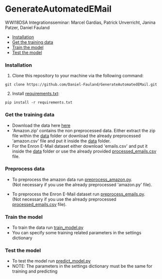 # GenerateAutomatedEMail
WWI18DSA Integrationsseminar: Marcel Gardias, Patrick Unverricht, Janina Patzer, Daniel Fauland

- [Installation](#installation)
- [Get the training data](#get-the-training-data)  
- [Train the model](#train-the-model)
- [Test the model](#test-the-model)

### Installation
1. Clone this repository to your machine via the following command:
``` shell
git clone https://github.com/Daniel-Fauland/GenerateAutomatedEMail.git
```
2. Install [requirements.txt](requirements.txt):
``` shell
pip install -r requirements.txt
```

### Get the training data
- Download the data here [here](https://drive.google.com/drive/folders/1OQe9VRXQxIJAQGgw5Zq_diYZXpBPHOu0?usp=sharing) <br/>
- 'Amazon.zip' contains the non preprocessed data. Either extract the zip file within the [data](data) folder
  or download the already preprocessed 'amazon.csv' file and put it inside the [data](data) folder.
- For the Enron E-Mail dataset either download 'emails.csv' and put it inside the [data](data) folder
or use the already provided [processed_emails.csv](data/processed_emails.csv) file.

### Preprocess data
- To preprocess the amazon data run [preprocess_amazon.py](python/preprocess_amazon.py). <br/> 
  (Not necessary if you use the already preprocessed 'amazon.py' file).
  
- To preprocess the Enron E-Mail dataset run [preprocess_emails.py](python/preprocess_emails.py). <br/> 
  (Not necessary if you use the already preprocessed [processed_emails.csv](data/processed_emails.csv) file). 


### Train the model
- To train the data run [train_model.py](python/train_model.py)
- You can specify some training related parameters in the settings dictionary

### Test the model
- To test the model run [predict_model.py](python/predict_model.py)
- NOTE: The parameters in the settings dictionary must be the same for training and predicting


